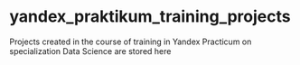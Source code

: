 # yandex_praktikum_training_projects
Projects created in the course of training in Yandex Practicum on specialization Data Science are stored here
